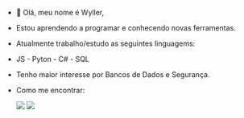 - 👋 Olá, meu nome é Wyller,
- Estou aprendendo a programar e conhecendo novas ferramentas.
- Atualmente trabalho/estudo as seguintes linguagems:
- JS - Pyton - C# - SQL
- Tenho maior interesse por Bancos de Dados e Segurança.
- Como me encontrar:
  <div>
  <a href="https://www.linkedin.com/in/wyller-givian-faria-440845201/" target="_blank"><img src="https://img.shields.io/badge/-LinkedIn-%230077B5?style=for-the-badge&logo=linkedin&logoColor=white" target="_blank"></a>
  <a href = "mailto:giviam@hotmail.com"><img src="https://img.shields.io/badge/Microsoft_Outlook-0078D4?style=for-the-badge&logo=microsoft-outlook&logoColor=white" target="_blank"></a>
  
  
  </div>

<!---
Wyller21/Wyller21 is a ✨ special ✨ repository because its `README.md` (this file) appears on your GitHub profile.
You can click the Preview link to take a look at your changes.
--->
